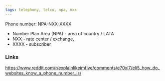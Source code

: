 ```yaml
---
tags: telephony, telco, npa, nxx
---
```


Phone number: NPA-NXX-XXXX

- Number Plan Area (NPA) - area of country / LATA
- NXX - rate center / exchange, 
- XXXX - subscriber

### Links

https://www.reddit.com/r/explainlikeimfive/comments/e70xl7/eli5_how_do_websites_know_a_phone_number_is/
